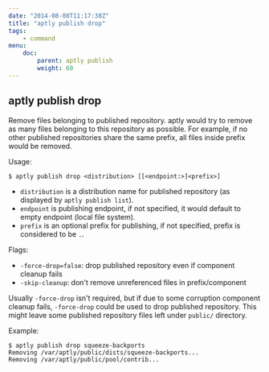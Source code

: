 ```yaml
---
date: "2014-08-08T11:17:38Z"
title: "aptly publish drop"
tags:
    - command
menu:
    doc:
        parent: aptly publish
        weight: 60
---
```


aptly publish drop
------------------

Remove files belonging to published repository. aptly would try to
remove as many files belonging to this repository as possible. For
example, if no other published repositories share the same prefix, all
files inside prefix would be removed.

Usage:

    $ aptly publish drop <distribution> [[<endpoint:>]<prefix>]

-   `distribution` is a distribution name for published repository (as
    displayed by `aptly publish list`).
-   `endpoint` is publishing endpoint, if not specified, it would
    default to empty endpoint (local file system).
-   `prefix` is an optional prefix for publishing, if not specified,
    prefix is considered to be `.`.

Flags:

-   `-force-drop=false`: drop published repository even if component cleanup
    fails
-   `-skip-cleanup`: don't remove unreferenced files in prefix/component

Usually `-force-drop` isn't required, but if due to some corruption component cleanup
fails, `-force-drop` could be used to drop published repository. This might leave
some published repository files left under `public/` directory.

Example:

    $ aptly publish drop squeeze-backports
    Removing /var/aptly/public/dists/squeeze-backports...
    Removing /var/aptly/public/pool/contrib...

 
